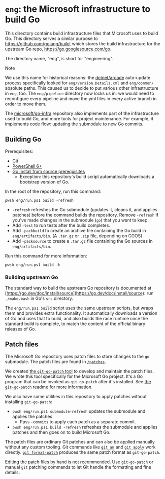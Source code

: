 # `eng`: the Microsoft infrastructure to build Go

This directory contains build infrastructure files that Microsoft uses to build
Go. This directory serves a similar purpose to https://github.com/golang/build,
which stores the build infrastructure for the upstream Go repo,
https://go.googlesource.com/go.

The directory name, "eng", is short for "engineering".

> [!NOTE]
> We use this name for historical reasons: the
> [dotnet/arcade](https://github.com/dotnet/arcade) auto-update process
> specifically looked for `eng/Version.Details.xml` and `eng/common/` absolute
> paths. This caused us to decide to put various other infrastructure in `eng`,
> too. The `eng/pipeline` directory now locks us in: we would need to
> reconfigure every pipeline and move the yml files in every active branch in
> order to move them.

The [microsoft/go-infra](https://github.com/microsoft/go-infra) repository also
implements part of the infrastructure used to build Go, and more tools for
project maintenance. For example, it implements code flow: updating the
submodule to new Go commits.

## Building Go

Prerequisites:

* [Git](https://git-scm.com/downloads)
* [PowerShell 6+](https://docs.microsoft.com/en-us/powershell/scripting/install/installing-powershell)
* [Go install from source prerequisites](https://go.dev/doc/install/source)
  * Exception: this repository's build script automatically downloads a
    bootstrap version of Go.

In the root of the repository, run this command:

```pwsh
pwsh eng/run.ps1 build -refresh
```

* `-refresh` refreshes the Go submodule (updates it, cleans it, and applies
  patches) before the command builds the repository. Remove `-refresh` if you've
  made changes in the submodule (`go`) that you want to keep.
* Add `-test` to run tests after the build completes.
* Add `-packbuild` to create an archive file containing the Go build in
  `eng/artifacts/bin`. (A `.tar.gz` or `.zip` file, depending on GOOS)
* Add `-packsource` to create a `.tar.gz` file containing the Go sources in
  `eng/artifacts/bin`.

Run this command for more information:

```
pwsh eng/run.ps1 build -h
```

### Building upstream Go
The standard way to build the upstream Go repository is documented at
[https://go.dev/doc/install/source](https://go.dev/doc/install/source): run
`./make.bash` in Go's `src` directory.

The `eng/run.ps1 build` script uses the same upstream scripts, but wraps them
and provides extra functionality. It automatically downloads a version of Go and
uses that to build, and also builds the race runtime once the standard build is
complete, to match the content of the official binary releases of Go.

## Patch files

The Microsoft Go repository uses patch files to store changes to the `go`
submodule. The patch files are found in [`/patches`](/patches).

We created [the `git-go-patch` tool][git-go-patch] to develop and maintain the
patch files. We wrote this tool specifically for the Microsoft Go project. It's
a Go program that can be invoked as `git go-patch` after it's installed. See
[the `git-go-patch` readme][git-go-patch] for more information.

We also have some utilities in this repository to apply patches without
installing `git-go-patch`:

* `pwsh eng/run.ps1 submodule-refresh` updates the submodule and applies the
  patches.
  * Pass `-commits` to apply each patch as a separate commit.
* `pwsh eng/run.ps1 build -refresh` refreshes the submodule and applies patches
  and then goes on to build Microsoft Go.

The patch files are ordinary Git patches and can also be applied manually
without any custom tooling. Git commands like [`git
am`](https://git-scm.com/docs/git-am) and [`git
apply`](https://git-scm.com/docs/git-apply) work directly. [`git
format-patch`](https://git-scm.com/docs/git-format-patch) produces the same
patch format as `git-go-patch`.

Editing the patch files by hand is not recommended. Use `git-go-patch` or manual
`git` patching commands to let Git handle the formatting and fine details.

[git-go-patch]: https://github.com/microsoft/go-infra/tree/main/cmd/git-go-patch
